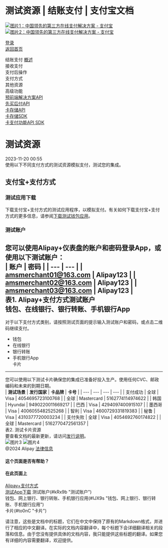 测试资源 | 结账支付 | 支付宝文档
===============

[![图片1：中国领先的第三方在线支付解决方案 - 支付宝](https://ac.alipay.com/storage/2024/3/26/d66c43c0-440d-4c97-9976-f2028a2c8c5e.svg) ![图片2：中国领先的第三方在线支付解决方案 - 支付宝](https://ac.alipay.com/storage/2024/3/26/a48bd336-aea0-4f16-bf83-616eacbb4434.svg)](/docs/)

[登录](https://global.alipay.com/ilogin/account_login.htm?goto=https%3A%2F%2Fglobal.alipay.com%2Fdocs%2Fac%2Fcashierpay%2Ftest)  
[返回首页](../../)  

结账支付
[概述](/docs/ac/cashierpay/overview)  
接收支付  
支付后操作  
支付方式  
其他资源  
高级功能  
[预前端解决方案API](/docs/ac/cashierpay/prefront)  
[先买后付API](/docs/ac/cashierpay/bnpl)  
[卡存储API](/docs/ac/cashierpay/cv)  
[卡存储SDK](/docs/ac/cashierpay/cvsdk)  
[卡支付功能API SDK](/docs/ac/cashierpay/mf)  

测试资源
=================  
2023-11-20 00:55  
使用以下不同支付方式的测试资源模拟支付，测试您的集成。  

支付宝+支付方式
----------------------
### 测试应用下载  
下载支付宝+支付方式的测试应用程序，以模拟支付。有关如何下载支付宝+支付方式的更多信息，请参阅[下载测试钱包应用](https://global.alipay.com/docs/ac/ref/testwallet#VMtOR)。
### 测试账户  
您可以使用Alipay+仪表盘的账户和密码登录App，或使用以下测试账户：  
| **账户** | **密码** |
| --- | --- |
| amsmerchant01@163.com | Alipay123 |
| amsmerchant02@163.com | Alipay123 |
| amsmerchant03@163.com | Alipay123 |  
表1. Alipay+支付方式测试账户  
钱包、在线银行、银行转账、手机银行App
---------------------------------------------------------  
对于以下支付方式类别，请按照测试页面的提示输入测试账户和密码，或点击二维码继续支付。  
*   钱包
*   在线银行
*   银行转账
*   手机银行App  
卡片
----  
您可以使用以下测试卡片确保您的集成已准备好投入生产。使用任何CVC、邮政编码和未来的到期日期。  
| **测试场景** | **发行国家** | **卡品牌** | **卡号** |
| --- | --- | --- | --- |
| 支付成功 | 全球 | Visa | 4054695723100768 |
| 全球 | Mastercard | 5162774114974622 |
| 韩国 | Hyundai | 9490220011669217 |
| 巴西 | Visa | 4294097400915107 |
| 墨西哥 | Visa | 4006055482525268 |
| 智利 | Visa | 4600729331819383 |
| 秘鲁 | Visa | 4310377720003234 |
| 支付失败 | 全球 | Visa | 4054692760174822 |
| 全球 | Mastercard | 5162770472561357 |  
表2. 测试卡片资源  
要查看文档的最新更新，请访问[发行说明](https://global.alipay.com/docs/releasenotes)。  
![图片3](https://ac.alipay.com/storage/2021/5/20/19b2c126-9442-4f16-8f20-e539b1db482a.png) ![图片4](https://ac.alipay.com/storage/2021/5/20/e9f3f154-dbf0-455f-89f0-b3d4e0c14481.png)  
@2024 Alipay [法律信息](https://global.alipay.com/docs/ac/platform/membership)  
#### 这个页面是否有帮助？  
#### 在此页面上  
[Alipay+支付方式](#skoSk "Alipay+支付方式")  
[测试App下载](#p35xY "测试App下载")
测试账户(#kRx9b "测试账户")  
钱包、网上银行、银行转账、手机银行应用(#IJX9s "钱包、网上银行、银行转账、手机银行应用")  
卡片(#to0nC "卡片")  

请注意，这些是文档中的标题，它们在中文中保持了原有的Markdown格式，并进行了相应的中文翻译。在实际的文档内容翻译中，每个标题下会详细翻译相关的段落和信息。由于您没有提供具体的文档内容，我只能提供这些标题的翻译。如果您有详细的内容需要翻译，欢迎提供。
